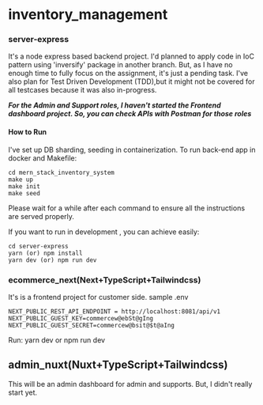 # inventory_management

### server-express

It's a node express based backend project. I'd planned to apply code in IoC pattern using 'inversify' package in another branch. But, as I have no enough time to fully focus on the assignment, it's just a pending task. I've also plan for Test Driven Development (TDD),but it might not be covered for all testcases because it was also in-progress.

***For the Admin and Support roles, I haven't started the Frontend dashboard project.
So, you can check APIs with Postman for those roles***

#### How to Run 
I've set up DB sharding, seeding in containerization. To run back-end app in docker and Makefile:

```
cd mern_stack_inventory_system
make up
make init 
make seed
```
Please wait for a while after each command to ensure all the instructions are served properly.

If you want to run in development , you can achieve easily:

```
cd server-express
yarn (or) npm install
yarn dev (or) npm run dev
```


### ecommerce_next(Next+TypeScript+Tailwindcss)

It's is a frontend project for customer side. 
sample .env
```
NEXT_PUBLIC_REST_API_ENDPOINT = http://localhost:8081/api/v1
NEXT_PUBLIC_GUEST_KEY=commercew@ebSt@gIng
NEXT_PUBLIC_GUEST_SECRET=commercew@bsit@$t@aIng
```

Run: yarn dev or npm run dev

## admin_nuxt(Nuxt+TypeScript+Tailwindcss)

This will be an admin dashboard for admin and supports. But, I didn't really start yet.




